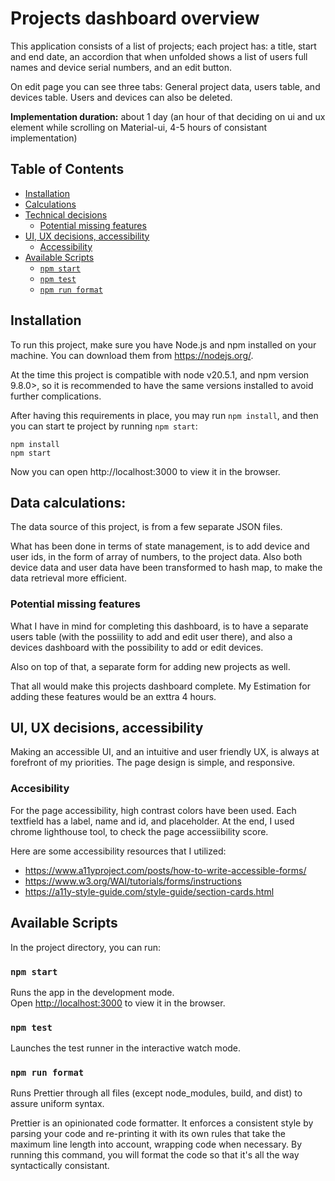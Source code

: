 # Projects dashboard overview

This application consists of a list of projects; each project has: a title, start and end date, an accordion that when unfolded shows a list of users full names and device serial numbers, and an edit button.

On edit page you can see three tabs:
General project data, users table, and devices table. Users and devices can also be deleted.

<b>Implementation duration:</b> about 1 day (an hour of that deciding on ui and ux element while scrolling on Material-ui, 4-5 hours of consistant implementation)


## Table of Contents
- [Installation](#installation)
- [Calculations](#calculations)
- [Technical decisions](#technical-decisions)
  - [Potential missing features](#Potential-missing-features)
- [UI, UX decisions, accessibility](#ui-ux-decisions-accessibility)
  - [Accessibility](#accessibility)
- [Available Scripts](#available-scripts)
  - [`npm start`](#npm-start)
  - [`npm test`](#npm-test)
  - [`npm run format`](#npm-run-format)

## Installation

To run this project, make sure you have Node.js and npm installed on your machine. You can download them from https://nodejs.org/.

At the time this project is compatible with node v20.5.1, and npm version 9.8.0>, so it is recommended to have the same versions installed to avoid further complications.

After having this requirements in place, you may run `npm install`, and then you can start te project by running `npm start`:

```console
npm install
npm start
```

Now you can open http://localhost:3000 to view it in the browser.

## Data calculations:

The data source of this project, is from a few separate JSON files.

What has been done in terms of state management, is to add device and user ids, in the form of array of numbers, to the project data.
Also both device data and user data have been transformed to hash map, to make the data retrieval more efficient.

### Potential missing features

What I have in mind for completing this dashboard, is to have a separate users table (with the possiility to add and edit user there), and also a devices dashboard with the possibility to add or edit devices.

Also on top of that, a separate form for adding new projects as well.

That all would make this projects dashboard complete. My Estimation for adding these features would be an exttra 4 hours.

## UI, UX decisions, accessibility

Making an accessible UI, and an intuitive and user friendly UX, is always at forefront of my priorities.
The page design is simple, and responsive.

### Accesibility

For the page accessibility, high contrast colors have been used.
Each textfield has a label, name and id, and placeholder.
At the end, I used chrome lighthouse tool, to check the page accessiibility score.

Here are some accessibility resources that I utilized:

* https://www.a11yproject.com/posts/how-to-write-accessible-forms/
* https://www.w3.org/WAI/tutorials/forms/instructions
* https://a11y-style-guide.com/style-guide/section-cards.html


## Available Scripts

In the project directory, you can run:

### `npm start`

Runs the app in the development mode.\
Open [http://localhost:3000](http://localhost:3000) to view it in the browser.

### `npm test`

Launches the test runner in the interactive watch mode.

### `npm run format`

Runs Prettier through all files (except node_modules, build, and dist) to assure uniform syntax.

Prettier is an opinionated code formatter. It enforces a consistent style by parsing your code and re-printing it with its own rules that take the maximum line length into account, wrapping code when necessary. By running this command, you will format the code so that it's all the way syntactically consistant.
